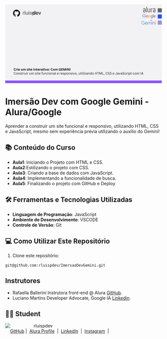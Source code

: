 ![Template rluipdev](template/rluispdev(1).png)
 
# Imersão Dev com Google Gemini - Alura/Google

Aprender a construir um site funcional e responsivo, utilizando HTML, CSS e JavaScript, mesmo sem experiência prévia utilizando o auxílio do Gemini!

## 📚 Conteúdo do Curso

- **Aula1**:  Iniciando o Projeto com HTML e CSS.
- **Aula2**:Estilizando o projeto com CSS.
- **Aula3**: Criando a base de dados com JavaScript.
- **Aula4**: Implementando a funcionalidade de busca.
- **Aula5**: Finalizando o projeto com GitHub e Deploy
 
## 🛠️ Ferramentas e Tecnologias Utilizadas

- **Linguagem de Programação**: JavaScript
- **Ambiente de Desenvolvimento**: VSCODE
- **Controle de Versão**: Git

## 💻 Como Utilizar Este Repositório

1. Clone este repositório:

````
git@github.com:rluispdev/ImersaoDevGemini.git
````

## Instrutores
 
- Rafaella Ballerini Instrutora front-end @ Alura [GitHub](https://github.com/rafaballerini).
- Luciano Martins Developer Advocate, Google IA [Linkedin](https://www.linkedin.com/in/lucianommartins/).

## 👨‍💻 Student
<p>
    <img 
      align=left 
      margin=10 
      width=80 
      src="https://avatars.githubusercontent.com/u/128305083?s=96&v=4"
    />
    <p>&nbsp&nbsp&nbsprluispdev<br>
    &nbsp&nbsp&nbsp
    <a href="https://github.com/rluispdev">
    GitHub</a>&nbsp;|&nbsp;
     <a href="https://cursos.alura.com.br/user/rluisp"> Alura Profile</a>
&nbsp;|&nbsp;
    <a href="https://www.linkedin.com/in/rafael-luis-gonzaga-b11634186/">LinkedIn</a>
&nbsp;|&nbsp;
    <a href="https://www.instagram.com/rluispdevs?igsh=cnoxenpmaHY1amE0&utm_source=qr">
    Instagram</a>
&nbsp;|&nbsp;</p>
</p>
<br/><br/>
<p>
